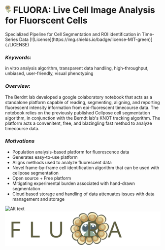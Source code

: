 <h1>
  <img src=".\logo\fluora_nobg.png" alt="Your Alt Text" height="25">
  FLUORA: Live Cell Image Analysis for Fluorscent Cells
</h1>
Specialized Pipeline for Cell Segmentation and ROI identification in Time-Series Data
[![License](https://img.shields.io/badge/license-MIT-green)](./LICENSE)

### *Keywords*: 
in vitro analysis algorithm, transparent data handling, high-throughput, unbiased, user-friendly, visual phenotyping

### *Overview*:
The Berdnt lab developed a google colaboratory notebook that acts as a standalone platform capable of reading, segmenting, aligning, and reporting fluorescent intensity information from epi-fluorescent timecourse data. The notebook relies on the previously published Cellpose cell segmentation algorithm, in conjunction with the Berndt lab's KNOT tracking algorithm. The platform acts a convenitent, free, and blazingling fast method to analyze timecourse data. 
  
### *Motivations*
- Population analysis-based platform for fluorescence data
- Generates easy-to-use platform 
- Aligns methods used to analyze fluorescent data
- Novel frame-by-frame cell identification algorithm that can be used with cellpose segmentation 
- Open source + Free platform
- Mitigating experimental burden associated with hand-drawn segmentation
- Cloud based storage and handling of data attenuates issues with data management and storage


![Alt text](https://res.cloudinary.com/apideck/image/upload/v1615737977/icons/google-colab.png)
![Alt text](.\logo\fluora_with_text.svg)
